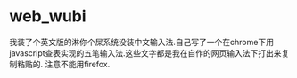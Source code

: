 # web_wubi
我装了个英文版的淋你个屎系统没装中文输入法.自己写了一个在chrome下用javascript查表实现的五笔输入法.这些文字都是我在自作的网页输入法下打出来复制粘贴的.
注意不能用firefox.
